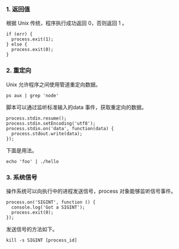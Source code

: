 ### 1. 返回值

根据 Unix 传统，程序执行成功返回 0，否则返回 1 。

```
if (err) {
  process.exit(1);
} else {
  process.exit(0);
}
```

### 2. 重定向

Unix 允许程序之间使用管道重定向数据。

```
ps aux | grep 'node'
```

脚本可以通过监听标准输入的data 事件，获取重定向的数据。

```
process.stdin.resume();
process.stdin.setEncoding('utf8');
process.stdin.on('data', function(data) {
  process.stdout.write(data);
});
```

下面是用法。

```
echo 'foo' | ./hello
```

### 3. 系统信号

操作系统可以向执行中的进程发送信号，process 对象能够监听信号事件。

```
process.on('SIGINT', function () {
  console.log('Got a SIGINT');
  process.exit(0);
});
```

发送信号的方法如下。

```
kill -s SIGINT [process_id]
```
